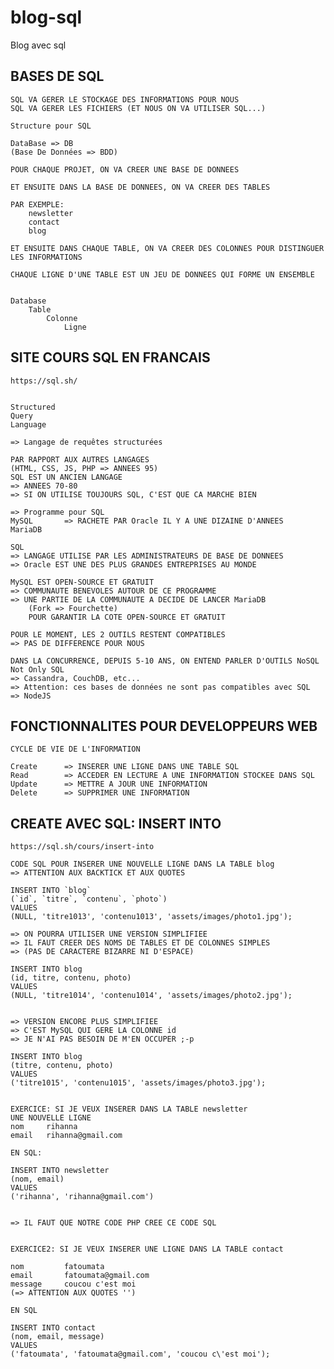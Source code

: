 # blog-sql

Blog avec sql

## BASES DE SQL

    SQL VA GERER LE STOCKAGE DES INFORMATIONS POUR NOUS
    SQL VA GERER LES FICHIERS (ET NOUS ON VA UTILISER SQL...)

    Structure pour SQL

    DataBase => DB 
    (Base De Données => BDD)

    POUR CHAQUE PROJET, ON VA CREER UNE BASE DE DONNEES

    ET ENSUITE DANS LA BASE DE DONNEES, ON VA CREER DES TABLES

    PAR EXEMPLE:
        newsletter
        contact
        blog

    ET ENSUITE DANS CHAQUE TABLE, ON VA CREER DES COLONNES POUR DISTINGUER LES INFORMATIONS

    CHAQUE LIGNE D'UNE TABLE EST UN JEU DE DONNEES QUI FORME UN ENSEMBLE


    Database
        Table
            Colonne
                Ligne

## SITE COURS SQL EN FRANCAIS

    https://sql.sh/


    Structured
    Query
    Language

    => Langage de requêtes structurées

    PAR RAPPORT AUX AUTRES LANGAGES 
    (HTML, CSS, JS, PHP => ANNEES 95)
    SQL EST UN ANCIEN LANGAGE 
    => ANNEES 70-80
    => SI ON UTILISE TOUJOURS SQL, C'EST QUE CA MARCHE BIEN

    => Programme pour SQL
    MySQL       => RACHETE PAR Oracle IL Y A UNE DIZAINE D'ANNEES
    MariaDB

    SQL 
    => LANGAGE UTILISE PAR LES ADMINISTRATEURS DE BASE DE DONNEES
    => Oracle EST UNE DES PLUS GRANDES ENTREPRISES AU MONDE

    MySQL EST OPEN-SOURCE ET GRATUIT
    => COMMUNAUTE BENEVOLES AUTOUR DE CE PROGRAMME
    => UNE PARTIE DE LA COMMUNAUTE A DECIDE DE LANCER MariaDB 
        (Fork => Fourchette)
        POUR GARANTIR LA COTE OPEN-SOURCE ET GRATUIT

    POUR LE MOMENT, LES 2 OUTILS RESTENT COMPATIBLES
    => PAS DE DIFFERENCE POUR NOUS

    DANS LA CONCURRENCE, DEPUIS 5-10 ANS, ON ENTEND PARLER D'OUTILS NoSQL
    Not Only SQL
    => Cassandra, CouchDB, etc...
    => Attention: ces bases de données ne sont pas compatibles avec SQL
    => NodeJS


## FONCTIONNALITES POUR DEVELOPPEURS WEB

    CYCLE DE VIE DE L'INFORMATION

    Create      => INSERER UNE LIGNE DANS UNE TABLE SQL
    Read        => ACCEDER EN LECTURE A UNE INFORMATION STOCKEE DANS SQL
    Update      => METTRE A JOUR UNE INFORMATION
    Delete      => SUPPRIMER UNE INFORMATION


## CREATE AVEC SQL: INSERT INTO

    https://sql.sh/cours/insert-into

    CODE SQL POUR INSERER UNE NOUVELLE LIGNE DANS LA TABLE blog
    => ATTENTION AUX BACKTICK ET AUX QUOTES

    INSERT INTO `blog` 
    (`id`, `titre`, `contenu`, `photo`) 
    VALUES 
    (NULL, 'titre1013', 'contenu1013', 'assets/images/photo1.jpg');

    => ON POURRA UTILISER UNE VERSION SIMPLIFIEE
    => IL FAUT CREER DES NOMS DE TABLES ET DE COLONNES SIMPLES
    => (PAS DE CARACTERE BIZARRE NI D'ESPACE)

    INSERT INTO blog 
    (id, titre, contenu, photo) 
    VALUES 
    (NULL, 'titre1014', 'contenu1014', 'assets/images/photo2.jpg');


    => VERSION ENCORE PLUS SIMPLIFIEE
    => C'EST MySQL QUI GERE LA COLONNE id
    => JE N'AI PAS BESOIN DE M'EN OCCUPER ;-p

    INSERT INTO blog 
    (titre, contenu, photo) 
    VALUES 
    ('titre1015', 'contenu1015', 'assets/images/photo3.jpg');


    EXERCICE: SI JE VEUX INSERER DANS LA TABLE newsletter
    UNE NOUVELLE LIGNE
    nom     rihanna
    email   rihanna@gmail.com

    EN SQL:

    INSERT INTO newsletter
    (nom, email)
    VALUES
    ('rihanna', 'rihanna@gmail.com')


    => IL FAUT QUE NOTRE CODE PHP CREE CE CODE SQL


    EXERCICE2: SI JE VEUX INSERER UNE LIGNE DANS LA TABLE contact

    nom         fatoumata
    email       fatoumata@gmail.com
    message     coucou c'est moi
    (=> ATTENTION AUX QUOTES '')

    EN SQL

    INSERT INTO contact
    (nom, email, message)
    VALUES
    ('fatoumata', 'fatoumata@gmail.com', 'coucou c\'est moi');











